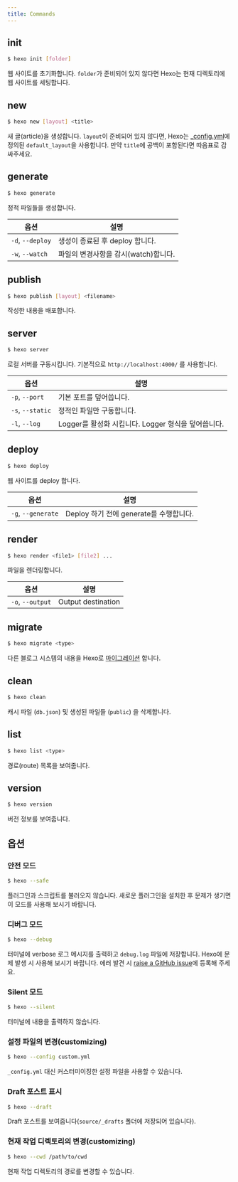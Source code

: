 ```yaml
---
title: Commands
---
```

## init

``` bash
$ hexo init [folder]
```

웹 사이트를 초기화합니다. `folder`가 준비되어 있지 않다면 Hexo는 현재 디렉토리에 웹 사이트를 세팅합니다.

## new

``` bash
$ hexo new [layout] <title>
```

새 글(article)을 생성합니다. `layout`이 준비되어 있지 않다면, Hexo는 [_config.yml](configuration.html)에 정의된 `default_layout`을 사용합니다. 만약 `title`에 공백이 포함된다면 따옴표로 감싸주세요.

## generate

``` bash
$ hexo generate
```

정적 파일들을 생성합니다.

옵션 | 설명
--- | ---
`-d`, `--deploy` | 생성이 종료된 후 deploy 합니다.
`-w`, `--watch` | 파일의 변경사항을 감시(watch)합니다.

## publish

``` bash
$ hexo publish [layout] <filename>
```

작성한 내용을 배포합니다.

## server

``` bash
$ hexo server
```

로컬 서버를 구동시킵니다. 기본적으로 `http://localhost:4000/` 를 사용합니다.

옵션 | 설명
--- | ---
`-p`, `--port` | 기본 포트를 덮어씁니다.
`-s`, `--static` | 정적인 파일만 구동합니다.
`-l`, `--log` | Logger를 활성화 시킵니다. Logger 형식을 덮어씁니다.

## deploy

``` bash
$ hexo deploy
```

웹 사이트를 deploy 합니다.

옵션 | 설명
--- | ---
`-g`, `--generate` | Deploy 하기 전에 generate를 수행합니다.

## render

``` bash
$ hexo render <file1> [file2] ...
```

파일을 렌더링합니다.

옵션 | 설명
--- | ---
`-o`, `--output` | Output destination

## migrate

``` bash
$ hexo migrate <type>
```

다른 블로그 시스템의 내용을 Hexo로 [마이그레이션](migration.html) 합니다.

## clean

``` bash
$ hexo clean
```

캐시 파일 (`db.json`) 및 생성된 파일들 (`public`) 을 삭제합니다.

## list

``` bash
$ hexo list <type>
```

경로(route) 목록을 보여줍니다.

## version

``` bash
$ hexo version
```

버전 정보를 보여줍니다.

## 옵션

### 안전 모드

``` bash
$ hexo --safe
```

플러그인과 스크립트를 불러오지 않습니다. 새로운 플러그인을 설치한 후 문제가 생기면 이 모드를 사용해 보시기 바랍니다.

### 디버그 모드

``` bash
$ hexo --debug
```

터미널에 verbose 로그 메시지를 출력하고 `debug.log` 파일에 저장합니다. Hexo에 문제 발생 시 사용해 보시기 바랍니다. 에러 발견 시 [raise a GitHub issue](https://github.com/hexojs/hexo/issues/new)에 등록해 주세요.

### Silent 모드

``` bash
$ hexo --silent
```

터미널에 내용을 출력하지 않습니다.

### 설정 파일의 변경(customizing)

``` bash
$ hexo --config custom.yml
```

`_config.yml` 대신 커스터미이징한 설정 파일을 사용할 수 있습니다.

### Draft 포스트 표시

``` bash
$ hexo --draft
```

Draft 포스트를 보여줍니다(`source/_drafts` 폴더에 저장되어 있습니다).

### 현재 작업 디렉토리의 변경(customizing)

``` bash
$ hexo --cwd /path/to/cwd
```

현재 작업 디렉토리의 경로를 변경할 수 있습니다.
